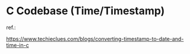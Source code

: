 # C Codebase (Time/Timestamp)

ref.:

https://www.techieclues.com/blogs/converting-timestamp-to-date-and-time-in-c